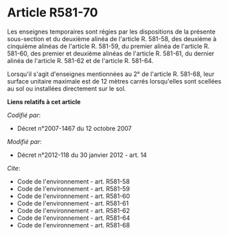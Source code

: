 # Article R581-70

Les enseignes temporaires sont régies par les dispositions de la présente sous-section et du deuxième alinéa de l'article R.
581-58, des deuxième à cinquième alinéas de l'article R. 581-59, du premier alinéa de l'article R. 581-60, des premier et
deuxième alinéas de l'article R. 581-61, du dernier alinéa de l'article R. 581-62 et de l'article R. 581-64. 

Lorsqu'il s'agit d'enseignes mentionnées au 2° de l'article R. 581-68, leur surface unitaire maximale est de 12 mètres carrés
lorsqu'elles sont scellées au sol ou installées directement sur le sol.

**Liens relatifs à cet article**

_Codifié par_:

  - Décret n°2007-1467 du 12 octobre 2007

_Modifié par_:

  - Décret n°2012-118 du 30 janvier 2012 - art. 14

_Cite_:

  - Code de l'environnement - art. R581-58
  - Code de l'environnement - art. R581-59
  - Code de l'environnement - art. R581-60
  - Code de l'environnement - art. R581-61
  - Code de l'environnement - art. R581-62
  - Code de l'environnement - art. R581-64
  - Code de l'environnement - art. R581-68
